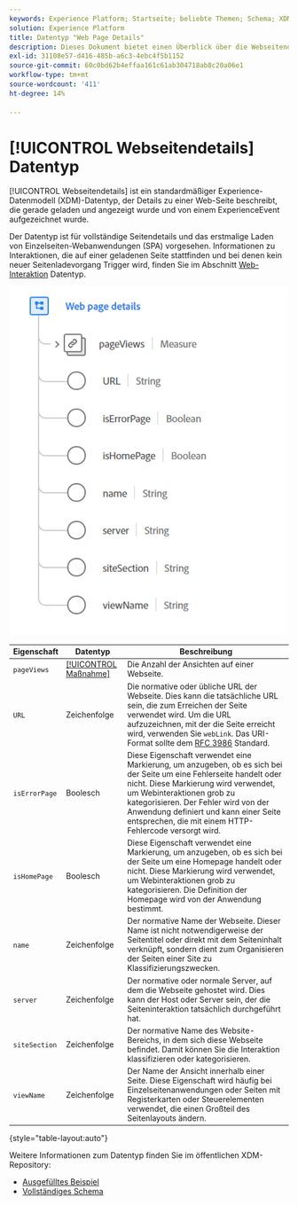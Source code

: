 ```yaml
---
keywords: Experience Platform; Startseite; beliebte Themen; Schema; XDM; Felder; Schemas; Schemas; Webseitendetails; Datentyp; Datentyp; Datentyp; Datentyp; Webseite
solution: Experience Platform
title: Datentyp "Web Page Details"
description: Dieses Dokument bietet einen Überblick über die Webseitendetails zum Experience-Datenmodell (XDM)-Datentyp.
exl-id: 31108e57-d416-485b-a6c3-4ebc4f5b1152
source-git-commit: 60c0bd62b4effaa161c61ab304718ab8c20a06e1
workflow-type: tm+mt
source-wordcount: '411'
ht-degree: 14%

---
```


# [!UICONTROL Webseitendetails] Datentyp

[!UICONTROL Webseitendetails] ist ein standardmäßiger Experience-Datenmodell (XDM)-Datentyp, der Details zu einer Web-Seite beschreibt, die gerade geladen und angezeigt wurde und von einem ExperienceEvent aufgezeichnet wurde.

Der Datentyp ist für vollständige Seitendetails und das erstmalige Laden von Einzelseiten-Webanwendungen (SPA) vorgesehen. Informationen zu Interaktionen, die auf einer geladenen Seite stattfinden und bei denen kein neuer Seitenladevorgang Trigger wird, finden Sie im Abschnitt [Web-Interaktion](./web-interaction.md) Datentyp.

<img src="../images/data-types/web-page-details.PNG" width="500" /><br />

| Eigenschaft | Datentyp | Beschreibung |
| --- | --- | --- |
| `pageViews` | [[!UICONTROL Maßnahme]](./measure.md) | Die Anzahl der Ansichten auf einer Webseite. |
| `URL` | Zeichenfolge | Die normative oder übliche URL der Webseite. Dies kann die tatsächliche URL sein, die zum Erreichen der Seite verwendet wird. Um die URL aufzuzeichnen, mit der die Seite erreicht wird, verwenden Sie `webLink`. Das URI-Format sollte dem [RFC 3986](https://tools.ietf.org/html/rfc3986) Standard. |
| `isErrorPage` | Boolesch | Diese Eigenschaft verwendet eine Markierung, um anzugeben, ob es sich bei der Seite um eine Fehlerseite handelt oder nicht. Diese Markierung wird verwendet, um Webinteraktionen grob zu kategorisieren. Der Fehler wird von der Anwendung definiert und kann einer Seite entsprechen, die mit einem HTTP-Fehlercode versorgt wird. |
| `isHomePage` | Boolesch | Diese Eigenschaft verwendet eine Markierung, um anzugeben, ob es sich bei der Seite um eine Homepage handelt oder nicht. Diese Markierung wird verwendet, um Webinteraktionen grob zu kategorisieren. Die Definition der Homepage wird von der Anwendung bestimmt. |
| `name` | Zeichenfolge | Der normative Name der Webseite. Dieser Name ist nicht notwendigerweise der Seitentitel oder direkt mit dem Seiteninhalt verknüpft, sondern dient zum Organisieren der Seiten einer Site zu Klassifizierungszwecken. |
| `server` | Zeichenfolge | Der normative oder normale Server, auf dem die Webseite gehostet wird. Dies kann der Host oder Server sein, der die Seiteninteraktion tatsächlich durchgeführt hat. |
| `siteSection` | Zeichenfolge | Der normative Name des Website-Bereichs, in dem sich diese Webseite befindet. Damit können Sie die Interaktion klassifizieren oder kategorisieren. |
| `viewName` | Zeichenfolge | Der Name der Ansicht innerhalb einer Seite. Diese Eigenschaft wird häufig bei Einzelseitenanwendungen oder Seiten mit Registerkarten oder Steuerelementen verwendet, die einen Großteil des Seitenlayouts ändern. |

{style=&quot;table-layout:auto&quot;}

Weitere Informationen zum Datentyp finden Sie im öffentlichen XDM-Repository:

* [Ausgefülltes Beispiel](https://github.com/adobe/xdm/blob/master/components/datatypes/deprecated/webpagedetails.example.2.json)
* [Vollständiges Schema](https://github.com/adobe/xdm/blob/master/components/datatypes/deprecated/webpagedetails.schema.json)
